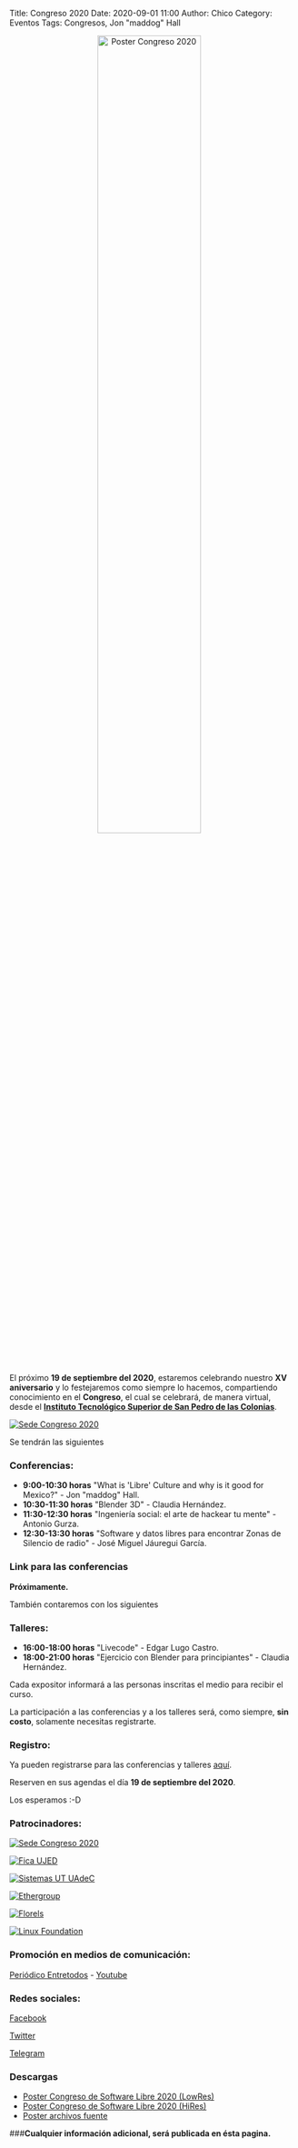 Title: Congreso 2020
Date: 2020-09-01 11:00
Author:  Chico
Category: Eventos
Tags: Congresos, Jon "maddog" Hall

<center>
<a class="img-responsive" href="{attach}2020-09-01-avances-congreso-2020/Congreso_2020.jpeg"><img class="img-responsive" style="width:60%;height:auto;margin-right:12px;" src="{attach}2020-09-01-avances-congreso-2020/Congreso_2020.jpeg" alt="Poster Congreso 2020" width="325" height="250"></a>
</center>

<!-- break -->

El próximo **19 de septiembre del 2020**, estaremos celebrando nuestro **XV aniversario** y lo festejaremos como siempre lo hacemos, compartiendo conocimiento en el **Congreso**, el cual se celebrará, de manera virtual, desde el **[Instituto Tecnológico Superior de San Pedro de las Colonias](https://www.tecsanpedro.edu.mx/web/)**.

[![Sede Congreso 2020]({attach}2020-09-01-avances-congreso-2020/logo_tec_SP_fondo-blanco.png)]({attach}2020-09-01-avances-congreso-2020/logo_tec_SP_fondo-blanco.png)

Se tendrán las siguientes

### Conferencias:

* **9:00-10:30 horas** "What is 'Libre' Culture and why is it good for Mexico?" - Jon "maddog" Hall.
* **10:30-11:30 horas** "Blender 3D" - Claudia Hernández.
* **11:30-12:30 horas** "Ingeniería social: el arte de hackear tu mente" - Antonio Gurza.
* **12:30-13:30 horas** "Software y datos libres para encontrar Zonas de Silencio de radio" - José Miguel Jáuregui García.

### Link para las conferencias

**Próximamente.**

También contaremos con los siguientes

### Talleres:

* **16:00-18:00 horas** "Livecode" - Edgar Lugo Castro.
* **18:00-21:00 horas** "Ejercicio con Blender para principiantes" - Claudia Hernández.

Cada expositor informará a las personas inscritas el medio para recibir el curso.

La participación a las conferencias y a los talleres será, como siempre, **sin costo**, solamente necesitas registrarte.

### Registro:

Ya pueden registrarse para las conferencias y talleres [aquí](https://forms.gle/HdQsoryCSaXGq9sr5).

Reserven en sus agendas el día **19 de septiembre del 2020**.

Los esperamos :-D

### Patrocinadores:

[![Sede Congreso 2020]({attach}2020-09-01-avances-congreso-2020/logo_tec_SP_fondo-blanco.png)]({attach}2020-09-01-avances-congreso-2020/logo_tec_SP_fondo-blanco.png)

[![Fica UJED]({attach}2020-09-01-avances-congreso-2020/logo_fica_ujed_blanco.png)]({attach}2020-09-01-avances-congreso-2020/logo_fica_ujed_blanco.png)

[![Sistemas UT UAdeC]({attach}2020-09-01-avances-congreso-2020/EscuelaDeSistemas-v2.png)]({attach}2020-09-01-avances-congreso-2020/EscuelaDeSistemas-v2.png)

[![Ethergroup]({attach}2020-09-01-avances-congreso-2020/logo_ethergroup.png)]({attach}2020-09-01-avances-congreso-2020/logo_ethergroup.png)

[![Florels]({attach}2020-09-01-avances-congreso-2020/Perfumeria_Florels.png)]({attach}2020-09-01-avances-congreso-2020/Perfumeria_Florels.png)

[![Linux Foundation]({attach}2020-09-01-avances-congreso-2020/Linux_Foundation_logo.png)]({attach}2020-09-01-avances-congreso-2020/Linux_Foundation_logo.png)

### Promoción en medios de comunicación:

[Periódico Entretodos](http://periodicoentretodos.mx/2020/09/09/gulag-alista-su-congreso-de-software-libre/) - [Youtube](https://www.youtube.com/watch?v=un0LJFNz46c&t=124)

### Redes sociales:
[Facebook](https://www.facebook.com/groups/282427405174957/)

[Twitter](https://twitter.com/gulagmexico)

[Telegram](https://t.me/joinchat/AhKXM0m4OTrdeN2x2yz1VQ)

### Descargas

* [Poster Congreso de Software Libre 2020 (LowRes)]({attach}2020-09-01-avances-congreso-2020/Congreso_2020.jpeg)
* [Poster Congreso de Software Libre 2020 (HiRes)]({attach}2020-09-01-avances-congreso-2020/Congreso_2020.png)
* [Poster archivos fuente](https://github.com/GULAG/PosterCongreso2020)

###**Cualquier información adicional, será publicada en ésta pagina.**
